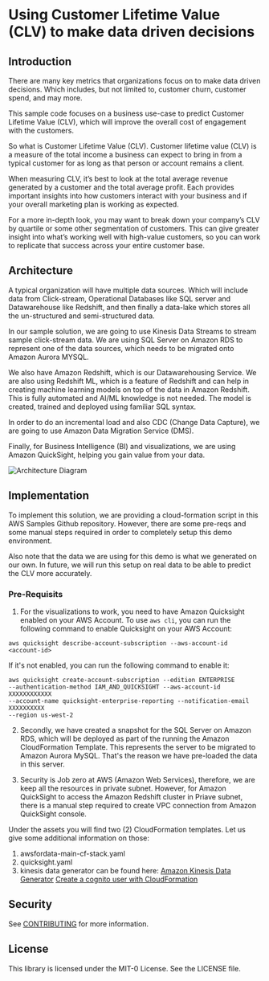 # Using Customer Lifetime Value (CLV) to make data driven decisions

## Introduction

There are many key metrics that organizations focus on to make data driven decisions. Which includes, but not limited to, customer churn, customer spend, and may more. 

This sample code focuses on a business use-case to predict Customer Lifetime Value (CLV), which will improve the overall cost of engagement with the customers.

So what is Customer Lifetime Value (CLV). Customer lifetime value (CLV) is a measure of the total income a business can expect to bring in from a typical customer for as long as that person or account remains a client.

When measuring CLV, it’s best to look at the total average revenue generated by a customer and the total average profit. Each provides important insights into how customers interact with your business and if your overall marketing plan is working as expected.

For a more in-depth look, you may want to break down your company’s CLV by quartile or some other segmentation of customers. This can give greater insight into what’s working well with high-value customers, so you can work to replicate that success across your entire customer base.

## Architecture

A typical organization will have multiple data sources. Which will include data from Click-stream, Operational Databases like SQL server and Datawarehouse like Redshift, and then finally a data-lake which stores all the un-structured and semi-structured data.

In our sample solution, we are going to use Kinesis Data Streams to stream sample click-stream data. We are using SQL Server on Amazon RDS to represent one of the data sources, which needs to be migrated onto Amazon Aurora MYSQL.

We also have Amazon Redshift, which is our Datawarehousing Service. We are also using Redshift ML, which is a feature of Redshift and can help in creating machine learning models on top of the data in Amazon Redshift. This is fully automated and AI/ML knowledge is not needed. The model is created, trained and deployed using familiar SQL syntax.

In order to do an incremental load and also CDC (Change Data Capture), we are going to use Amazon Data Migration Service (DMS). 

Finally, for Business Intelligence (BI) and visualizations, we are using Amazon QuickSight, helping you gain value from your data.

![Architecture Diagram](https://user-images.githubusercontent.com/20495779/220314364-cff7fec7-e23f-4ea6-9996-a6a48d12e855.png)


## Implementation

To implement this solution, we are providing a cloud-formation script in this AWS Samples Github repository. However, there are some pre-reqs and some manual steps required in order to completely setup this demo environment. 

Also note that the data we are using for this demo is what we generated on our own. In future, we will run this setup on real data to be able to predict the CLV more accurately.

### Pre-Requisits

1. For the visualizations to work, you need to have Amazon Quicksight enabled on your AWS Account. To use `aws cli`, you can run the following command to enable Quicksight on your AWS Account:

`aws quicksight describe-account-subscription --aws-account-id <account-id>`

If it's not enabled, you can run the following command to enable it:

```
aws quicksight create-account-subscription --edition ENTERPRISE 
--authentication-method IAM_AND_QUICKSIGHT --aws-account-id XXXXXXXXXXXX 
--account-name quicksight-enterprise-reporting --notification-email XXXXXXXXXX 
--region us-west-2
```

2. Secondly, we have created a snapshot for the SQL Server on Amazon RDS, which will be deployed as part of the running the Amazon CloudFormation Template. This represents the server to be migrated to Amazon Aurora MySQL. That's the reason we have pre-loaded the data in this server.

3. Security is Job zero at AWS (Amazon Web Services), therefore, we are keep all the resources in private subnet. However, for Amazon QuickSight to access the Amazon Redshift cluster in Priave subnet, there is a manual step required to create VPC connection from Amazon QuickSight console.

Under the assets you will find two (2) CloudFormation templates. Let us give some additional information on those:

1. awsfordata-main-cf-stack.yaml
2. quicksight.yaml
3. kinesis data generator can be found here: 
    [Amazon Kinesis Data Generator](https://awslabs.github.io/amazon-kinesis-data-generator/web/help.htm)
    [Create a cognito user with CloudFormation](https://console.aws.amazon.com/cloudformation/home?region=us-west-2#/stacks/new?stackName=Kinesis-Data-Generator-Cognito-User&templateURL=https://aws-kdg-tools.s3.us-west-2.amazonaws.com/cognito-setup.json)

## Security

See [CONTRIBUTING](CONTRIBUTING.md#security-issue-notifications) for more information.

## License

This library is licensed under the MIT-0 License. See the LICENSE file.
